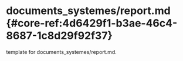 # documents_systemes/report.md  {#core-ref:4d6429f1-b3ae-46c4-8687-1c8d29f92f37}
 
<span class="fixme template"> template for documents_systemes/report.md.</span>
